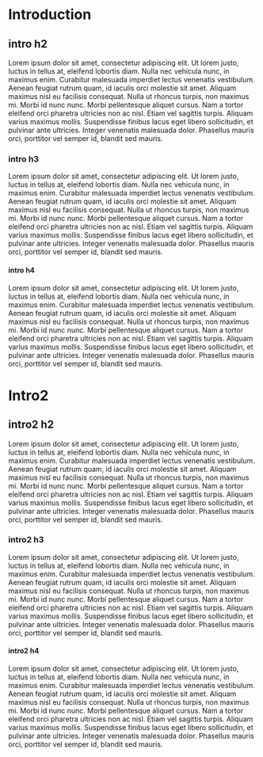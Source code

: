 # Introduction

## intro h2
Lorem ipsum dolor sit amet, consectetur adipiscing elit. Ut lorem justo, luctus in tellus at, eleifend lobortis diam. Nulla nec vehicula nunc, in maximus enim. Curabitur malesuada imperdiet lectus venenatis vestibulum. Aenean feugiat rutrum quam, id iaculis orci molestie sit amet. Aliquam maximus nisl eu facilisis consequat. Nulla ut rhoncus turpis, non maximus mi. Morbi id nunc nunc. Morbi pellentesque aliquet cursus. Nam a tortor eleifend orci pharetra ultricies non ac nisl. Etiam vel sagittis turpis. Aliquam varius maximus mollis. Suspendisse finibus lacus eget libero sollicitudin, et pulvinar ante ultricies. Integer venenatis malesuada dolor. Phasellus mauris orci, porttitor vel semper id, blandit sed mauris.

### intro h3
Lorem ipsum dolor sit amet, consectetur adipiscing elit. Ut lorem justo, luctus in tellus at, eleifend lobortis diam. Nulla nec vehicula nunc, in maximus enim. Curabitur malesuada imperdiet lectus venenatis vestibulum. Aenean feugiat rutrum quam, id iaculis orci molestie sit amet. Aliquam maximus nisl eu facilisis consequat. Nulla ut rhoncus turpis, non maximus mi. Morbi id nunc nunc. Morbi pellentesque aliquet cursus. Nam a tortor eleifend orci pharetra ultricies non ac nisl. Etiam vel sagittis turpis. Aliquam varius maximus mollis. Suspendisse finibus lacus eget libero sollicitudin, et pulvinar ante ultricies. Integer venenatis malesuada dolor. Phasellus mauris orci, porttitor vel semper id, blandit sed mauris.

#### intro h4
Lorem ipsum dolor sit amet, consectetur adipiscing elit. Ut lorem justo, luctus in tellus at, eleifend lobortis diam. Nulla nec vehicula nunc, in maximus enim. Curabitur malesuada imperdiet lectus venenatis vestibulum. Aenean feugiat rutrum quam, id iaculis orci molestie sit amet. Aliquam maximus nisl eu facilisis consequat. Nulla ut rhoncus turpis, non maximus mi. Morbi id nunc nunc. Morbi pellentesque aliquet cursus. Nam a tortor eleifend orci pharetra ultricies non ac nisl. Etiam vel sagittis turpis. Aliquam varius maximus mollis. Suspendisse finibus lacus eget libero sollicitudin, et pulvinar ante ultricies. Integer venenatis malesuada dolor. Phasellus mauris orci, porttitor vel semper id, blandit sed mauris.



# Intro2

## intro2 h2
Lorem ipsum dolor sit amet, consectetur adipiscing elit. Ut lorem justo, luctus in tellus at, eleifend lobortis diam. Nulla nec vehicula nunc, in maximus enim. Curabitur malesuada imperdiet lectus venenatis vestibulum. Aenean feugiat rutrum quam, id iaculis orci molestie sit amet. Aliquam maximus nisl eu facilisis consequat. Nulla ut rhoncus turpis, non maximus mi. Morbi id nunc nunc. Morbi pellentesque aliquet cursus. Nam a tortor eleifend orci pharetra ultricies non ac nisl. Etiam vel sagittis turpis. Aliquam varius maximus mollis. Suspendisse finibus lacus eget libero sollicitudin, et pulvinar ante ultricies. Integer venenatis malesuada dolor. Phasellus mauris orci, porttitor vel semper id, blandit sed mauris.

### intro2 h3
Lorem ipsum dolor sit amet, consectetur adipiscing elit. Ut lorem justo, luctus in tellus at, eleifend lobortis diam. Nulla nec vehicula nunc, in maximus enim. Curabitur malesuada imperdiet lectus venenatis vestibulum. Aenean feugiat rutrum quam, id iaculis orci molestie sit amet. Aliquam maximus nisl eu facilisis consequat. Nulla ut rhoncus turpis, non maximus mi. Morbi id nunc nunc. Morbi pellentesque aliquet cursus. Nam a tortor eleifend orci pharetra ultricies non ac nisl. Etiam vel sagittis turpis. Aliquam varius maximus mollis. Suspendisse finibus lacus eget libero sollicitudin, et pulvinar ante ultricies. Integer venenatis malesuada dolor. Phasellus mauris orci, porttitor vel semper id, blandit sed mauris.

#### intro2 h4
Lorem ipsum dolor sit amet, consectetur adipiscing elit. Ut lorem justo, luctus in tellus at, eleifend lobortis diam. Nulla nec vehicula nunc, in maximus enim. Curabitur malesuada imperdiet lectus venenatis vestibulum. Aenean feugiat rutrum quam, id iaculis orci molestie sit amet. Aliquam maximus nisl eu facilisis consequat. Nulla ut rhoncus turpis, non maximus mi. Morbi id nunc nunc. Morbi pellentesque aliquet cursus. Nam a tortor eleifend orci pharetra ultricies non ac nisl. Etiam vel sagittis turpis. Aliquam varius maximus mollis. Suspendisse finibus lacus eget libero sollicitudin, et pulvinar ante ultricies. Integer venenatis malesuada dolor. Phasellus mauris orci, porttitor vel semper id, blandit sed mauris.